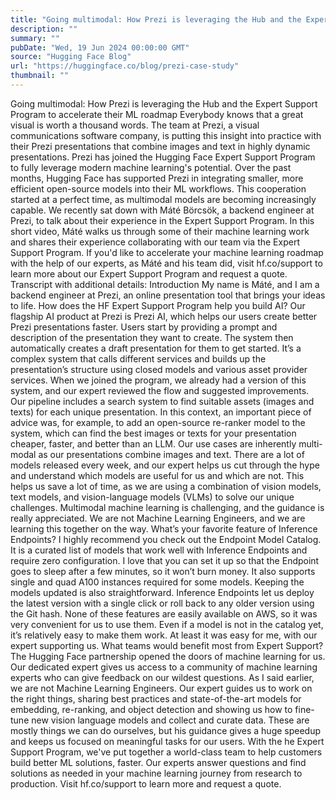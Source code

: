 ```yaml
---
title: "Going multimodal: How Prezi is leveraging the Hub and the Expert Support Program to accelerate their ML roadmap"
description: ""
summary: ""
pubDate: "Wed, 19 Jun 2024 00:00:00 GMT"
source: "Hugging Face Blog"
url: "https://huggingface.co/blog/prezi-case-study"
thumbnail: ""
---
```


Going multimodal: How Prezi is leveraging the Hub and the Expert Support Program to accelerate their ML roadmap
Everybody knows that a great visual is worth a thousand words. The team at Prezi, a visual communications software company, is putting this insight into practice with their Prezi presentations that combine images and text in highly dynamic presentations.
Prezi has joined the Hugging Face Expert Support Program to fully leverage modern machine learning's potential. Over the past months, Hugging Face has supported Prezi in integrating smaller, more efficient open-source models into their ML workflows. This cooperation started at a perfect time, as multimodal models are becoming increasingly capable.
We recently sat down with Máté Börcsök, a backend engineer at Prezi, to talk about their experience in the Expert Support Program. In this short video, Máté walks us through some of their machine learning work and shares their experience collaborating with our team via the Expert Support Program.
If you'd like to accelerate your machine learning roadmap with the help of our experts, as Máté and his team did, visit hf.co/support to learn more about our Expert Support Program and request a quote.
Transcript with additional details:
Introduction
My name is Máté, and I am a backend engineer at Prezi, an online presentation tool that brings your ideas to life.
How does the HF Expert Support Program help you build AI?
Our flagship AI product at Prezi is Prezi AI, which helps our users create better Prezi presentations faster. Users start by providing a prompt and description of the presentation they want to create. The system then automatically creates a draft presentation for them to get started. It’s a complex system that calls different services and builds up the presentation’s structure using closed models and various asset provider services.
When we joined the program, we already had a version of this system, and our expert reviewed the flow and suggested improvements. Our pipeline includes a search system to find suitable assets (images and texts) for each unique presentation. In this context, an important piece of advice was, for example, to add an open-source re-ranker model to the system, which can find the best images or texts for your presentation cheaper, faster, and better than an LLM.
Our use cases are inherently multi-modal as our presentations combine images and text. There are a lot of models released every week, and our expert helps us cut through the hype and understand which models are useful for us and which are not. This helps us save a lot of time, as we are using a combination of vision models, text models, and vision-language models (VLMs) to solve our unique challenges. Multimodal machine learning is challenging, and the guidance is really appreciated. We are not Machine Learning Engineers, and we are learning this together on the way.
What’s your favorite feature of Inference Endpoints?
I highly recommend you check out the Endpoint Model Catalog. It is a curated list of models that work well with Inference Endpoints and require zero configuration. I love that you can set it up so that the Endpoint goes to sleep after a few minutes, so it won’t burn money. It also supports single and quad A100 instances required for some models. Keeping the models updated is also straightforward. Inference Endpoints let us deploy the latest version with a single click or roll back to any older version using the Git hash. None of these features are easily available on AWS, so it was very convenient for us to use them. Even if a model is not in the catalog yet, it’s relatively easy to make them work. At least it was easy for me, with our expert supporting us.
What teams would benefit most from Expert Support?
The Hugging Face partnership opened the doors of machine learning for us. Our dedicated expert gives us access to a community of machine learning experts who can give feedback on our wildest questions. As I said earlier, we are not Machine Learning Engineers. Our expert guides us to work on the right things, sharing best practices and state-of-the-art models for embedding, re-ranking, and object detection and showing us how to fine-tune new vision language models and collect and curate data. These are mostly things we can do ourselves, but his guidance gives a huge speedup and keeps us focused on meaningful tasks for our users.
With the he Expert Support Program, we've put together a world-class team to help customers build better ML solutions, faster. Our experts answer questions and find solutions as needed in your machine learning journey from research to production. Visit hf.co/support to learn more and request a quote.